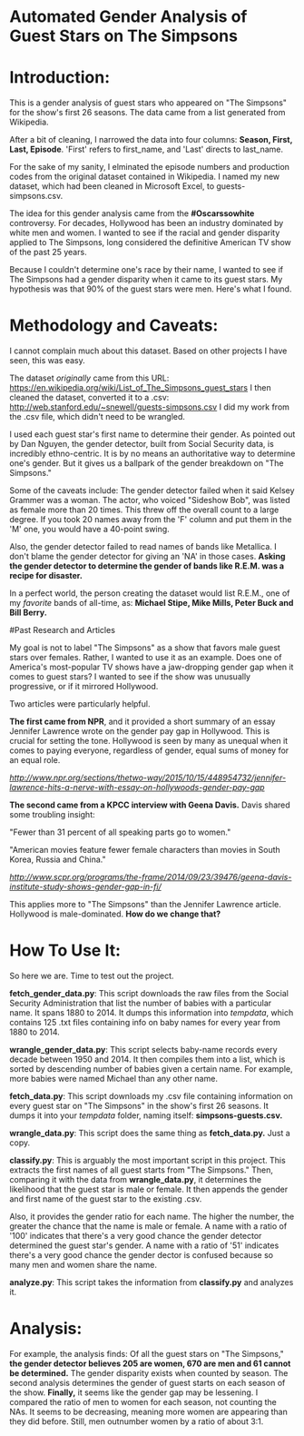 # Automated Gender Analysis of Guest Stars on The Simpsons

# Introduction:

This is a gender analysis of guest stars who appeared on "The Simpsons" for the show's first 26 seasons. The data came from a list generated from Wikipedia. 

After a bit of cleaning, I narrowed the data into four columns: **Season, First, Last, Episode**. 'First' refers to first_name, and 'Last' directs to last_name. 

For the sake of my sanity, I elminated the episode numbers and production codes from the original dataset contained in Wikipedia. I named my new dataset, which had been cleaned in Microsoft Excel, to guests-simpsons.csv. 

The idea for this gender analysis came from the **#Oscarssowhite** controversy. For decades, Hollywood has been an industry dominated by white men and women. I wanted to see if the racial and gender disparity applied to The Simpsons, long considered the definitive American TV show of the past 25 years. 

Because I couldn't determine one's race by their name, I wanted to see if The Simpsons had a gender disparity when it came to its guest stars. My hypothesis was that 90% of the guest stars were men. Here's what I found.


# Methodology and Caveats:

I cannot complain much about this dataset. Based on other projects I have seen, this was easy. 

The dataset *originally* came from this URL: https://en.wikipedia.org/wiki/List_of_The_Simpsons_guest_stars
I then cleaned the dataset, converted it to a .csv: http://web.stanford.edu/~snewell/guests-simpsons.csv
I did my work from the .csv file, which didn't need to be wrangled.

I used each guest star's first name to determine their gender. As pointed out by Dan Nguyen, the gender detector, built from Social Security data, is incredibly ethno-centric. It is by no means an authoritative way to determine one's gender. But it gives us a ballpark of the gender breakdown on "The Simpsons."

Some of the caveats include:
The gender detector failed when it said Kelsey Grammer was a woman. The actor, who voiced "Sideshow Bob", was listed as female more than 20 times. This threw off the overall count to a large degree. If you took 20 names away from the 'F' column and put them in the 'M' one, you would have a 40-point swing.

Also, the gender detector failed to read names of bands like Metallica. I don't blame the gender detector for giving an 'NA' in those cases. **Asking the gender detector to determine the gender of bands like R.E.M. was a recipe for disaster.**

In a perfect world, the person creating the dataset would list R.E.M., one of my *favorite* bands of all-time, as: 
	**Michael Stipe, Mike Mills, Peter Buck and Bill Berry.**


#Past Research and Articles

My goal is not to label "The Simpsons" as a show that favors male guest stars over females. Rather, I wanted to use it as an example. Does one of America's most-popular TV shows have a jaw-dropping gender gap when it comes to guest stars? I wanted to see if the show was unusually progressive, or if it mirrored Hollywood.

Two articles were particularly helpful.

**The first came from NPR**, and it provided a short summary of an essay Jennifer Lawrence wrote on the gender pay gap in Hollywood. This is crucial for setting the tone. Hollywood is seen by many as unequal when it comes to paying everyone, regardless of gender, equal sums of money for an equal role.

*http://www.npr.org/sections/thetwo-way/2015/10/15/448954732/jennifer-lawrence-hits-a-nerve-with-essay-on-hollywoods-gender-pay-gap*

**The second came from a KPCC interview with Geena Davis.** Davis shared some troubling insight:

"Fewer than 31 percent of all speaking parts go to women."

"American movies feature fewer female characters than movies in South Korea, Russia and China."

*http://www.scpr.org/programs/the-frame/2014/09/23/39476/geena-davis-institute-study-shows-gender-gap-in-fi/*

This applies more to "The Simpsons" than the Jennifer Lawrence article. Hollywood is male-dominated. **How do we change that?**


# How To Use It:

So here we are. Time to test out the project.

**fetch_gender_data.py**: This script downloads the raw files from the Social Security Administration that list the number of babies with a particular name. It spans 1880 to 2014. It dumps this information into *tempdata*, which contains 125 .txt files containing info on baby names for every year from 1880 to 2014.

**wrangle_gender_data.py**: This script selects baby-name records every decade between 1950 and 2014. It then compiles them into a list, which is sorted by descending number of babies given a certain name. For example, more babies were named Michael than any other name.

**fetch_data.py**: This script downloads my .csv file containing information on every guest star on "The Simpsons" in the show's first 26 seasons. It dumps it into your *tempdata* folder, naming itself: **simpsons-guests.csv.** 

**wrangle_data.py**: This script does the same thing as **fetch_data.py.** Just a copy.

**classify.py**: This is arguably the most important script in this project. This extracts the first names of all guest starts from "The Simpsons." Then, comparing it with the data from **wrangle_data.py**, it determines the likelihood that the guest star is male or female. It then appends the gender and first name of the guest star to the existing .csv. 

Also, it provides the gender ratio for each name. The higher the number, the greater the chance that the name is male or female. A name with a ratio of '100' indicates that there's a very good chance the gender detector determined the guest star's gender. A name with a ratio of '51' indicates there's a very good chance the gender dector is confused because so many men and women share the name.

**analyze.py**: This script takes the information from **classify.py** and analyzes it. 

# Analysis:

For example, the analysis finds: Of all the guest stars on "The Simpsons," **the gender detector believes 205 are women, 670 are men and 61 cannot be determined.** The gender disparity exists when counted by season. The second analysis determines the gender of guest starts on each season of the show. **Finally,** it seems like the gender gap may be lessening. I compared the ratio of men to women for each season, not counting the NAs. It seems to be decreasing, meaning more women are appearing than they did before. Still, men outnumber women by a ratio of about 3:1.